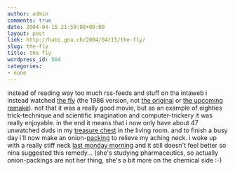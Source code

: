 ```yaml
---
author: admin
comments: true
date: 2004-04-15 21:59:08+00:00
layout: post
link: http://habi.gna.ch/2004/04/15/the-fly/
slug: the-fly
title: the fly
wordpress_id: 504
categories:
- none
---
```


instead of reading way too much rss-feeds and stuff on tha intaweb i instead watched  [the fly](http://imdb.com/title/tt0091064/) (the 1986 version, not [the original](http://imdb.com/title/tt0051622/) or [the upcoming remake](http://imdb.com/title/tt0379788/)).
not that it was a really good movie, but as an example of eighties trick-technique and scientific imagination and computer-trickery it was really enjoyable.
in the end it means that i now only have about 47 unwatched dvds in my [treasure chest](http://dict.leo.org/?search=schatztruhe) in the living room.
and to finish a busy day i'll now make an onion-[packing](http://dict.leo.org/?search=packing) to relieve my aching neck. i woke up with a really stiff neck [last monday morning](http://habi.gna.ch/blog/archives/000290.html) and it still doesn't feel better so nina suggested this remedy... (she's studying pharmaceutics, so actually onion-packings are not her thing, she's a bit more on the chemical side :-)
